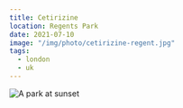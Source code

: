 ```yaml
---
title: Cetirizine
location: Regents Park
date: 2021-07-10
image: "/img/photo/cetirizine-regent.jpg"
tags:
  - london
  - uk
---
```


![A park at sunset](/img/photo/cetirizine-regent.jpg)
